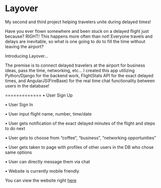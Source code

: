 Layover
=============

My second and third project helping travelers unite during delayed times!

Have you ever flown somewhere and been stuck on a delayed flight just because? RIGHT! This happens more often than not!
Everyone travels and delays are inevitable, so what is one going to do to fill the time without leaving the airport?

Introducing Layover...

The premise is to connect delayed travelers at the airport for business ideas, pass the time, networking, etc...
I created this app utilizing Python/Django for the backend work, FlightStats API for the exact delayed times, and AngularJS(FireBase)
for the real time chat functionality between users in the database! 



=============
•	User Sign Up

•	User Sign In

•	User input flight name, number, time/date

•	User gets notification of the exact delayed minutes of the flight and steps to do next

•	User gets to choose from “coffee”, “business”, “networking opportunities”

•	User gets taken to page with profiles of other users in the DB who chose same options

•	User can directly message them via chat

•	Website is currently mobile friendly


<p>You can view the website right <a href="http://layover.herokuapp.com/">here</a></p>
